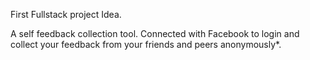 First Fullstack project Idea.

A self feedback collection tool. Connected with Facebook to login and collect your feedback from your friends and peers anonymously*.